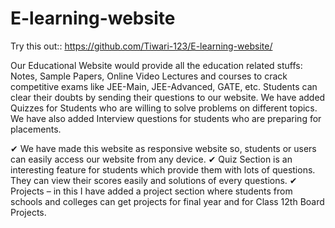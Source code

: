 # E-learning-website
Try this out:: https://github.com/Tiwari-123/E-learning-website/

Our Educational Website would provide all the education related stuffs:
Notes, Sample Papers, Online Video Lectures and courses to crack competitive
exams like JEE-Main, JEE-Advanced, GATE, etc. Students can clear their doubts
by sending their questions to our website. We have added Quizzes for Students
who are willing to solve problems on different topics. We have also added
Interview questions for students who are preparing for placements.

✔ We have made this website as responsive website so, students or users can
easily access our website from any device.
✔ Quiz Section is an interesting feature for students which provide them with
lots of questions. They can view their scores easily and solutions of every questions.
✔ Projects – in this I have added a project section where students from schools and
colleges can get projects for final year and for Class 12th Board Projects.
